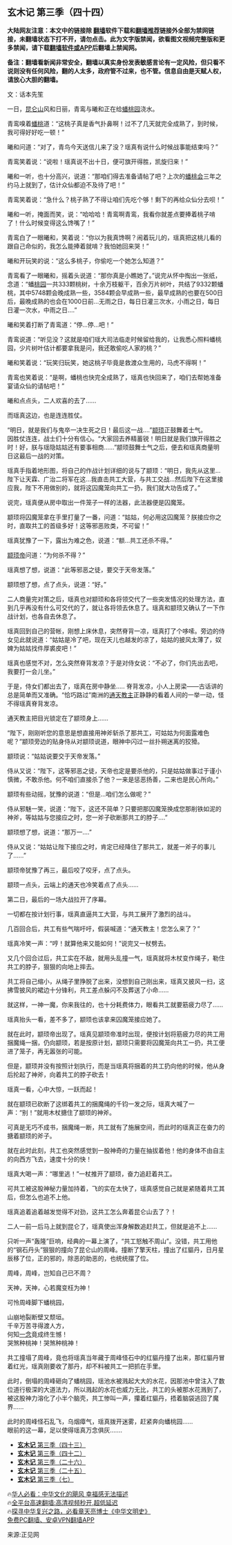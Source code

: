  <!-- 面包屑导航 --> <h2>玄木记 第三季（四十四）</h2> <p class="notice"><b>大陆网友注意：本文中的链接除 <a href="https://github.com/bannedbook/fanqiang" >翻墙</a>软件下载和<a href="https://github.com/killgcd/justmysocks/blob/master/README.md">翻墙推荐</a>链接外全部为禁网链接，未翻墙状态下打不开，请勿点击。此为文字版禁闻，欲看图文视频完整版和更多禁闻，请下载<a href="https://github.com/bannedbook/fanqiang">翻墙软件或APP</a>后翻墙上禁闻网。</p><p>备注：翻墙看新闻非常安全，翻墙以真实身份发表敏感言论有一定风险，但只看不说则没有任何风险，翻的人太多，政府管不过来，也不管。信息自由是天赋人权，请放心大胆的翻墙。</b></p>  <div class="entry"> <p></p> <p>文：话本先笙 </p> <p>一日，<a href="https://www.bannedbook.org/bnews/tag/%e6%98%86%e4%bb%91%e5%b1%b1/" class="st_tag internal_tag" rel="tag" title="标签 昆仑山 下的日志">昆仑山</a>风和日丽，青鸾与曦和正在给<a href="https://www.bannedbook.org/bnews/tag/%e8%9f%a0%e6%a1%83%e5%9b%ad/" class="st_tag internal_tag" rel="tag" title="标签 蟠桃园 下的日志">蟠桃园</a>浇水。</p> <p>青鸾嗅着<a href="https://www.bannedbook.org/bnews/tag/%e8%9f%a0%e6%a1%83/" class="st_tag internal_tag" rel="tag" title="标签 蟠桃 下的日志">蟠桃</a>道：“这桃子真是香气扑鼻啊！过不了几天就完全成熟了，到时候，我可得好好吃一顿！”</p> <p>曦和问道：“对了，青鸟今天送信儿来了没？瑶真有说什么时候战事能结束吗？”</p> <p>青鸾笑着说：“说啦！瑶真说不出十日，便可旗开得胜，凯旋归来！”</p> <p>曦和一听，也十分高兴，说道：“那咱们得去准备请帖了吧？上次的<a href="https://www.bannedbook.org/bnews/tag/%e8%9f%a0%e6%a1%83%e4%bc%9a/" class="st_tag internal_tag" rel="tag" title="标签 蟠桃会 下的日志">蟠桃会</a>三年之约马上就到了，估计众仙都迫不及待了吧！”</p> <p>青鸾笑着说：“急什么？桃子熟了不得让咱们先吃个够！剩下的再给众仙分去呗！”</p> <p>曦和一听，掩面而笑，说：“哈哈哈！青鸾啊青鸾，我看你就差点要捧着桃子啃了！什么时候变得这么馋嘴了！”</p> <p>青鸾白了一眼曦和，笑着说：“你以为我真馋啊？闹着玩儿的，瑶真把这桃儿看的跟自己命似的，我怎么能捧着就啃？我怕她回来哭！”</p> <p>曦和开玩笑的说：“这么多桃子，你偷吃一个她怎么知道？”</p> <p>青鸾看了一眼曦和，摇着头说道：“那你真是小瞧她了。”说完从怀中掏出一张纸，念道：“蟠<a href="https://www.bannedbook.org/bnews/tag/%E6%A1%83%E5%9B%AD/" class="st_tag internal_tag" rel="tag" title="标签 桃园 下的日志">桃园</a>一共333颗桃树，十余万枝躯干，百余万片树叶，共结了9332颗蟠桃，其中5748颗会晚成熟一些，3584颗会早成熟一些，最早成熟的也要在500日后，最晚成熟的也会在1000日前&#8230;无雨之日，每日日灌三次水，小雨之日，每日日灌一次水，中雨之日&#8230;.”</p> <p>曦和笑着打断了青鸾道：“停&#8230;停&#8230;吧！”</p> <p>青鸾说道：“听见没？这就是咱们瑶大司法临走时候留给我的，让我悉心照料蟠桃园，少片树叶估计都要拿我是问，我还敢偷吃人家的桃？”</p> <p>曦和笑着说：“玩笑归玩笑，她这桃子毕竟是救渡众生用的，马虎不得啊！”</p> <p>青鸾也笑着说：“是啊，蟠桃也快完全成熟了，瑶真也快回来了，咱们去帮她准备宴请众仙的请帖吧！”</p> <p>曦和点点头，二人欢喜的去了……</p>  <p>而瑶真这边，也是连连胜仗。</p> <p>“明日，就是我们与鬼卒一决生死之日！最后这一战&#8230;.”<a href="https://www.bannedbook.org/bnews/tag/%e9%a2%9b%e9%a1%bc/" class="st_tag internal_tag" rel="tag" title="标签 颛顼 下的日志">颛顼</a>正鼓舞着士气。<br /> 因胜仗连连，战士们十分有信心。“大家回去养精蓄锐！明日就是我们旗开得胜之时！好，朕与瑶隐姑姑还有要事相商……”颛顼鼓舞士气之后，便去和瑶真商量明日这最后一战的对策。</p> <p>瑶真手指着地形图，将自己的作战计划详细的说与了颛顼：“明日，我先从这里&#8230;陛下让天霖、广治二将军在这&#8230;我直击共工大营，与共工交战&#8230;然后陛下在这里接应我，陛下不用做别的，就将这囚魔笼向共工一扔，我们就大功告成了。”</p> <p>说完，瑶真便从房中取出一件笼子一样的法器，此法器便是囚魔笼。</p> <p>颛顼将囚魔笼拿在手里打量了一番，问道：“姑姑，何必用这囚魔笼？朕接应你之时，直取共工的首级多好！这等邪恶败类，不可留！”</p> <p>瑶真犹豫了一下，露出为难之色，说道：“额&#8230;共工还杀不得。”</p> <p><a href="https://www.bannedbook.org/bnews/tag/%e9%a2%9b%e9%a1%bc%e5%b8%9d/" class="st_tag internal_tag" rel="tag" title="标签 颛顼帝 下的日志">颛顼帝</a>问道：“为何杀不得？”</p> <p>瑶真想了想，说道：“此等邪恶之徒，要交于天帝发落。”</p> <p>颛顼想了想，点了点头，说道：“好。”</p> <p>二人商量完对策之后，瑶真也对颛顼和各将领交代了一些突发情况的处理方法，直到几乎再没有什么可交代的了，就让各将领去休息了。瑶真和颛顼又确认了一下作战计划，也各自去休息了。</p> <p>瑶真回到自己的营帐，刚想上床休息，突然脊背一凉，瑶真打了个哆嗦。旁边的侍女见此就说道：“姑姑是冷了吧，现在天儿也越发的凉了，姑姑的披风太薄了，奴婢为姑姑找件厚裘皮吧！”</p> <p>瑶真也感觉不对，怎么突然脊背发凉？于是对侍女说：“不必了，你们先出去吧，我要打一会儿坐。”</p> <p>于是，侍女们都出去了，瑶真在房中静坐&#8230;.. 脊背发凉，小人上房梁——古话讲的总是简单而又准确。“恰巧路过”南洲的<a href="https://www.bannedbook.org/bnews/tag/%e9%80%9a%e5%a4%a9%e6%95%99%e4%b8%bb/" class="st_tag internal_tag" rel="tag" title="标签 通天教主 下的日志">通天教主</a>正静静的看着人间的一举一动，怪不得瑶真脊背发凉。</p> <p>通天教主把目光锁定在了颛顼身上&#8230;&#8230;</p> <p>“陛下，刚刚听您的意思是想直接用神斧斩杀了那共工，可姑姑为何面露难色呢？”颛顼旁边的贴身侍从对颛顼说道，眼神中闪过一丝扑朔迷离的狡猾。</p> <p>颛顼说：“姑姑说要交于天帝发落。”</p> <p>侍从又说：“陛下，这等邪恶之徒，天帝也定是要杀他的，只是姑姑做事过于谨小慎微，不敢杀他。何不咱们直接杀了他？一来是惩恶扬善，二来也是民心所向。”</p>  <p>颛顼有些动摇，犹豫的说道：“但是&#8230;咱们怎么做呢？”</p> <p>侍从邪魅一笑，说道：“陛下，这还不简单？只要把那囚魔笼换成您那削铁如泥的神斧，等姑姑与您接应之时，您一斧子砍断那共工的脖子&#8230;.”</p> <p>颛顼想了想，说道：“那万一&#8230;.”</p> <p>侍从又说：“姑姑让陛下接应之时，肯定已经降住了那共工，就差一斧子的事儿了……”</p> <p>颛顼帝犹豫了再三，最后咬了咬牙，点了点头。</p> <p>颛顼一点头，云端上的通天也冷笑着点了点头……</p> <p>第二日，最后的一场大战拉开了序幕。</p> <p>一切都在按计划行事，瑶真直逼共工大营，与共工展开了激烈的战斗。</p> <p>几百回合后，共工有些气喘吁吁，假装喊道：“通天教主！您怎么来了？”</p> <p>瑶真冷笑一声：“哼！就算他来又能如何！”说完又一杖劈去。</p> <p>又几个回合过后，共工实在不敌，就用头乱撞一气，瑶真就将木杖变作绳子，勒住共工的脖子，狠狠的向地上摔去。</p> <p>共工将自己缩小，从绳子里挣脱了出来，没想到自己刚出来，瑶真又披风一扫，这拂雪披风的裙边十分锋利，共工差点躲闪不及葬送了小命……</p> <p>就这样，一神一魔，你来我往的，也十分耗费体力，眼看共工就要筋疲力尽了&#8230;&#8230;</p> <p>瑶真抬头一看，差不多了，颛顼也该拿来囚魔笼接应她了。</p> <p>就在此时，颛顼帝出现了。瑶真见颛顼帝准时出现，便按计划将筋疲力尽的共工用捆魔绳一捆，仍向颛顼，若是按原计划，颛顼只需要将囚魔笼向共工一扔，共工便进了笼子，再无嚣张的可能。</p> <p>但是，颛顼并没有按照计划执行，而是当瑶真将捆着的共工扔向他的时候，他从身后抡起了神斧，向着共工的脖子砍去！</p> <p>瑶真一看，心中大惊，一跃而起！</p>  <p>就在颛顼已砍断了这绑着共工的捆魔绳的千钧一发之际，瑶真大喊了一声：“别！”就用木杖搪住了颛顼的神斧。</p> <p>可真是无巧不成书，捆魔绳一断，共工就有了施展空间，而此时的瑶真正在奋力的搪着颛顼的斧子。</p> <p>就在此时此刻，共工也突然感觉到一股神奇的力量在抽拔着他！他的身体不由自主的向西方飞去，速度十分的快！</p> <p>瑶真大喝一声：“哪里逃！”一杖推开了颛顼，奋力追赶着共工。</p> <p>可共工被这股神秘力量加持着，飞的实在太快了，瑶真感觉自己就是紧随着共工其后，但怎么也追不上他。</p> <p>瑶真追着追着越发觉得不对劲，这共工怎么奔着昆仑山去了？！</p> <p>二人一前一后马上就到昆仑了，瑶真使出浑身解数追赶共工，但就是追不上&#8230;&#8230;</p> <p>只听一声“轰隆”巨响，经典的一幕上演了，“共工怒触不周山”。没错，共工用他的“钢石丹头”狠狠的撞向了昆仑山的周峰。撞断了擎天柱，撞出了红貙丹，日月星辰移了位，正的邪的，除恶的助恶的，也统统摆了位。</p> <p>周峰，周峰，岂知自己已不周？</p> <p>天神，天神，心若魔变枉为神！</p> <p>可怜周峰脚下蟠桃园，</p> <p>山崩地裂断壁又颓垣。<br /> 千辛万苦寻得渡人方，<br /> 何知<span class='wp_keywordlink'><a href="https://www.bannedbook.org/forum2/topic13.html" title="小冊子：一念決定未來（更新版）" target="_blank">一念</a></span>竟成终生憾！<br /> 哭煞种桃神！哭煞种桃神！</p> <p>共工撞塌了周峰，竟也将瑶真当年藏于周峰怪石中的红貙丹撞了出来，那红貙丹冒着红光，瑶真刚要收了那丹，却不料被共工一把抓在手里。</p> <p>此时，倒塌的周峰砸向了蟠桃园，瑶池水被溅起大大的水花，因那池中曾注入了数位道行极深的大道法力，所以溅起的水花也威力无比，共工的头被那水花溅到了，被这股神力溶化了小半个脑壳，共工惨叫一声，攥着红貙丹，捂着脑袋逃回了魔界&#8230;&#8230;</p> <p>此时的周峰怪石乱飞，乌烟瘴气，瑶真拨开迷雾，赶紧奔向蟠桃园&#8230;&#8230;<br /> 眼前的这一幕，足以使得瑶真万念俱灰&#8230;&#8230;.</p> <!--<div id="taboola-mid-1"></div>--><ul class='op-related-articles' title='相关阅读'> <li><a href='https://www.bannedbook.org/bnews/tculture/20230118/1837893.html' target='_blank'><b>玄木记</b> 第三季（四十三）</a></li> <li><a href='https://www.bannedbook.org/bnews/tculture/20230117/1837457.html' target='_blank'><b>玄木记</b> 第三季（四十二）</a></li> <li><a href='https://www.bannedbook.org/bnews/tculture/20221220/1836874.html' target='_blank'><b>玄木记</b> 第三季（二十六）</a></li> <li><a href='https://www.bannedbook.org/bnews/tculture/20221219/1836872.html' target='_blank'><b>玄木记</b> 第三季（二十五）</a></li> <li><a href='https://www.bannedbook.org/bnews/tculture/20221109/1836724.html' target='_blank'><b>玄木记</b> 第三季（七）</a></li> </ul> <p class="texttj"> 🔥<a href="https://www.bannedbook.org/bnews/comments/20220220/1694796.html" target="_blank">华人必看：中华文化的飓风 幸福感无法描述</a><br/> 🔥<a href="https://github.com/bannedbook/fanqiang/wiki/V2ray%E6%9C%BA%E5%9C%BA" target="_blank">全平台高速翻墙:高清视频秒开,超低延迟</a><br/> 🔥<a href="https://www.bannedbook.org/bnews/comments/20220808/1768773.html" target="_blank">探寻中华复兴之路，必看章天亮博士《中华文明史》</a><br/> <a href="https://github.com/bannedbook/fanqiang/wiki/%E7%A6%81%E9%97%BB%E7%BD%91%E5%AE%89%E5%8D%93%E7%BF%BB%E5%A2%99%E6%96%B0%E9%97%BBAPP" target="_blank">免费PC翻墙、安卓VPN翻墙APP</a><br/> </p><p>来源:正见网</p> <a name='sharetosocial'></a> <div style="margin-bottom:5px;padding-bottom:5px;clear:both"> <div id="archive-pix-1" class="banner-ads"> <!-- AuctionX Display platform tag START --> <div id="27602x728x90x621x_ADSLOT1" clicktrack="%%CLICK_URL_ESC%%"></div>  <!-- AuctionX Display platform tag END --> </div> <div id="archive-pix-2" class="banner-ads"> <!-- AuctionX Display platform tag START --> <div id="27556x300x250x621x_ADSLOT1" clicktrack="%%CLICK_URL_ESC%%" style="margin:0 auto;text-align:center"></div>  <!-- AuctionX Display platform tag END --> </div> </div>  <div id="archive-pix-1" class="banner-ads"> <!-- AuctionX Display platform tag START --> <div id="27603x728x90x621x_ADSLOT1" clicktrack="%%CLICK_URL_ESC%%"></div>  <!-- AuctionX Display platform tag END --> </div> </div><!--END ENTRY--> 